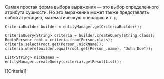 Самая простая форма выбора выражения — это выбор определенного атрибута сущности. Но это выражение может также представлять собой агрегацию, математическую операцию и т. д
```
CriteriaBuilder builder = entityManager.getCriteriaBuilder();

CriteriaQuery<String> criteria = builder.createQuery(String.class);
Root<Person> root = criteria.from(Person.class);
criteria.select(root.get(Person_.nickName));
criteria.where(builder.equal(root.get(Person_.name), "John Doe"));

List<String> nickNames = entityManager.createQuery(criteria).getResultList();
```
[[Criteria]]